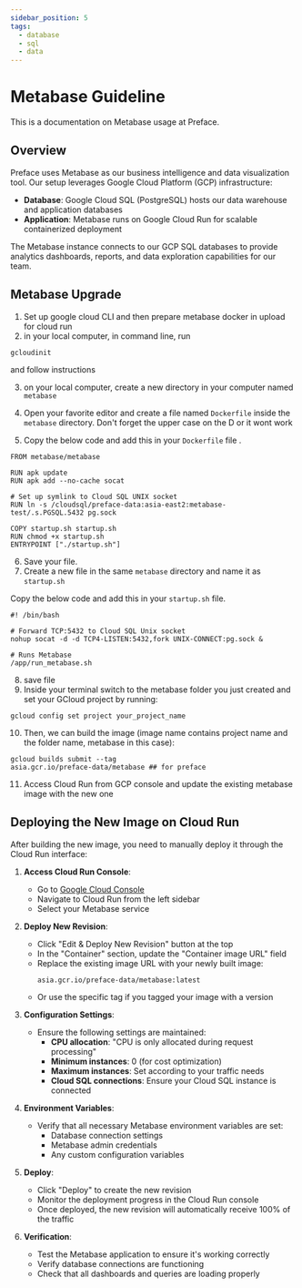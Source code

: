 ```yaml
---
sidebar_position: 5
tags:
  - database
  - sql
  - data
---
```


# Metabase Guideline

This is a documentation on Metabase usage at Preface.

## Overview

Preface uses Metabase as our business intelligence and data visualization tool. Our setup leverages Google Cloud Platform (GCP) infrastructure:

- **Database**: Google Cloud SQL (PostgreSQL) hosts our data warehouse and application databases
- **Application**: Metabase runs on Google Cloud Run for scalable containerized deployment

The Metabase instance connects to our GCP SQL databases to provide analytics dashboards, reports, and data exploration capabilities for our team.

## Metabase Upgrade 

1. Set up google cloud CLI and then prepare metabase docker in upload for cloud run
2. in your local computer, in command line, run

```
gcloudinit
```

and follow instructions

3. on your local computer, create a new directory in your computer named `metabase`

4. Open your favorite editor and create a file named `Dockerfile` inside the `metabase` directory. Don't forget the upper case on the D or it wont work

5. Copy the below code and add this in your `Dockerfile` file .

```
FROM metabase/metabase

RUN apk update
RUN apk add --no-cache socat

# Set up symlink to Cloud SQL UNIX socket
RUN ln -s /cloudsql/preface-data:asia-east2:metabase-test/.s.PGSQL.5432 pg.sock

COPY startup.sh startup.sh
RUN chmod +x startup.sh
ENTRYPOINT ["./startup.sh"]
```

6. Save your file.
7. Create a new file in the same `metabase` directory and name it as `startup.sh`

Copy the below code and add this in your `startup.sh` file.

```
#! /bin/bash

# Forward TCP:5432 to Cloud SQL Unix socket
nohup socat -d -d TCP4-LISTEN:5432,fork UNIX-CONNECT:pg.sock &

# Runs Metabase
/app/run_metabase.sh
```

8. save file
9. Inside your terminal switch to the metabase folder you just created and set your GCloud project by running:

`gcloud config set project your_project_name`

10. Then, we can build the image (image name contains project name and the folder name, metabase in this case):

```
gcloud builds submit --tag
asia.gcr.io/preface-data/metabase ## for preface
```

11. Access Cloud Run from GCP console and update the existing metabase image with the new one 

## Deploying the New Image on Cloud Run

After building the new image, you need to manually deploy it through the Cloud Run interface:

1. **Access Cloud Run Console**:
   - Go to [Google Cloud Console](https://console.cloud.google.com)
   - Navigate to Cloud Run from the left sidebar
   - Select your Metabase service

2. **Deploy New Revision**:
   - Click "Edit & Deploy New Revision" button at the top
   - In the "Container" section, update the "Container image URL" field
   - Replace the existing image URL with your newly built image:
     ```
     asia.gcr.io/preface-data/metabase:latest
     ```
   - Or use the specific tag if you tagged your image with a version

3. **Configuration Settings**:
   - Ensure the following settings are maintained:
     - **CPU allocation**: "CPU is only allocated during request processing"
     - **Minimum instances**: 0 (for cost optimization)
     - **Maximum instances**: Set according to your traffic needs
     - **Cloud SQL connections**: Ensure your Cloud SQL instance is connected

4. **Environment Variables**:
   - Verify that all necessary Metabase environment variables are set:
     - Database connection settings
     - Metabase admin credentials
     - Any custom configuration variables

5. **Deploy**:
   - Click "Deploy" to create the new revision
   - Monitor the deployment progress in the Cloud Run console
   - Once deployed, the new revision will automatically receive 100% of the traffic

6. **Verification**:
   - Test the Metabase application to ensure it's working correctly
   - Verify database connections are functioning
   - Check that all dashboards and queries are loading properly
